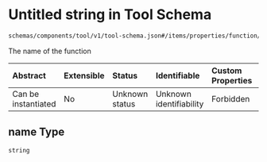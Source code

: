 # Untitled string in Tool Schema

```txt
schemas/components/tool/v1/tool-schema.json#/items/properties/function/properties/name
```

The name of the function

| Abstract            | Extensible | Status         | Identifiable            | Custom Properties | Additional Properties | Access Restrictions | Defined In                                                                                           |
| :------------------ | :--------- | :------------- | :---------------------- | :---------------- | :-------------------- | :------------------ | :--------------------------------------------------------------------------------------------------- |
| Can be instantiated | No         | Unknown status | Unknown identifiability | Forbidden         | Allowed               | none                | [tool.schema.json\*](../../https:/hai.ai/schemas/=./schemas/tool.schema.json "open original schema") |

## name Type

`string`

